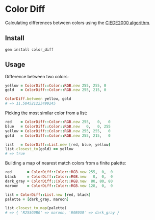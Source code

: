 # Color Diff

Calculating differences between colors using the [CIEDE2000 algorithm].

## Install

    gem install color_diff

## Usage

Difference between two colors:

```ruby
yellow = ColorDiff::Color::RGB.new 255, 255, 0
gold   = ColorDiff::Color::RGB.new 255, 215, 0

ColorDiff.between yellow, gold
# => 11.584521223499245
```

Picking the most similar color from a list:

```ruby
red    = ColorDiff::Color::RGB.new 255,   0,   0
blue   = ColorDiff::Color::RGB.new   0,   0, 255
yellow = ColorDiff::Color::RGB.new 255, 255,   0
gold   = ColorDiff::Color::RGB.new 255, 215,   0

list   = ColorDiff::List.new [red, blue, yellow]
list.closest_to(gold) == yellow
# => true
```

Building a map of nearest match colors from a finite palette:

```ruby
red       = ColorDiff::Color::RGB.new 255,  0,  0
black     = ColorDiff::Color::RGB.new   0,  0,  0
dark_gray = ColorDiff::Color::RGB.new  80, 80, 80
maroon    = ColorDiff::Color::RGB.new 128,  0,  0

list = ColorDiff::List.new [red, black]
palette = [dark_gray, maroon]

list.closest_to_map(palette)
# => { 'R255G0B0' => maroon, 'R0B0G0' => dark_gray }
```

[CIEDE2000 algorithm]: https://en.wikipedia.org/wiki/Color_difference#CIEDE2000
